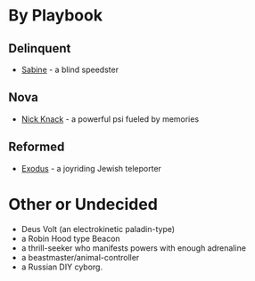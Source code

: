 <!-- TITLE: Masks Characters -->
<!-- SUBTITLE: A quick summary of Masks Characters -->

# By Playbook
## Delinquent
* [Sabine](masks-characters/sabine) - a blind speedster
## Nova
* [Nick Knack](masks-characters/nick-knack) - a powerful psi fueled by memories
## Reformed
* [Exodus](masks-characters/exodus) - a joyriding Jewish teleporter
# Other or Undecided
* Deus Volt (an electrokinetic paladin-type)
* a Robin Hood type Beacon
* a thrill-seeker who manifests powers with enough adrenaline
* a beastmaster/animal-controller
* a Russian DIY cyborg.